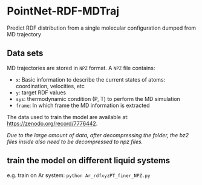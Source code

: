 # PointNet-RDF-MDTraj
Predict RDF distribution from a single molecular configuration dumped from MD trajectory

## Data sets 
MD trajectories are stored in `NPZ` format. A `NPZ` file contains: 
- `x`: Basic information to describe the current states of atoms: coordination, velocities, etc  
- `y`: target RDF values
- `sys`: thermodynamic condition (P, T) to perform the MD simulation
- `frame`: In which frame the MD information is extracted

The data used to train the model are available at: https://zenodo.org/record/7776442. 

*Due to the large amount of data, after decompressing the folder, the bz2 files inside also need to be decompressed to npz files.*

## train the model on different liquid systems  
e.g. train on Ar system: `python Ar_rdfxyzPT_finer_NPZ.py`

